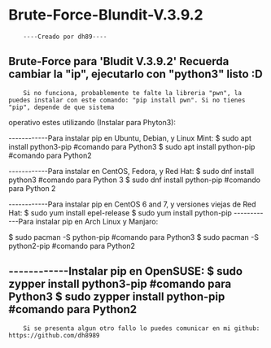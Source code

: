 # Brute-Force-Blundit-V.3.9.2
        ----Creado por dh89----
Brute-Force para 'Bludit V.3.9.2'
Recuerda cambiar la "ip", ejecutarlo con "python3" listo :D
----------------------------------------------------------------------
        Si no funciona, probablemente te falte la libreria "pwn", la puedes instalar con este comando: "pip install pwn". Si no tienes "pip", depende de que sistema
operativo estes utilizando (Instalar para Phyton3):

------------Para instalar pip en Ubuntu, Debian, y Linux Mint:
$ sudo apt install python3-pip  #comando para Python3
$ sudo apt install python-pip   #comando para Python2

------------Para instalar en CentOS, Fedora, y Red Hat:
$ sudo dnf install python3      #comando para Python 3
$ sudo dnf install python-pip   #comando para Python 2

------------Para instalar pip en CentOS 6 and 7, y versiones viejas de Red Hat:
$ sudo yum install epel-release
$ sudo yum install python-pip
------------Para instalar pip en Arch Linux y Manjaro:

$ sudo pacman -S python-pip             #comando para Python3
$ sudo pacman -S python2-pip            #comando para Python2

------------Instalar pip en OpenSUSE:
$ sudo zypper install python3-pip       #comando para Python3
$ sudo zypper install python-pip        #comando para Python2
------------------------------------------------------------------------
        Si se presenta algun otro fallo lo puedes comunicar en mi github: https://github.com/dh8989
